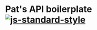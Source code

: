 # Pat's API boilerplate [![js-standard-style](https://img.shields.io/badge/code%20style-standard-brightgreen.svg)](http://standardjs.com)
